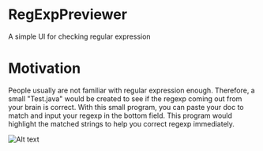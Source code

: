# RegExpPreviewer
A simple UI for checking regular expression

# Motivation
People usually are not familiar with regular expression enough. Therefore, a small "Test.java" would be created to see if the regexp coming out from your brain is correct. With this small program, you can paste your doc to match and input your regexp in the bottom field. This program would highlight the matched strings to help you correct regexp immediately.

![Alt text](http://i.imgur.com/lvddGnK.png?1 "Screenshot")
